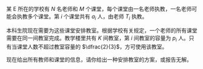 某 E 所在的学校有 $N$ 名老师和 $M$ 个课堂，每个课堂由一名老师执教，一名老师可能会执教多个课堂。第 $i$ 个课堂共有 $a_i$ 人，由老师 $T_i$ 执教。

本科生院现在需要为这些课堂安排教室。根据学校有关规定，一个老师的所有课堂需要在同一间教室完成。教学楼里共有 $K$ 间教室，第 $i$ 间教室的容量为 $p_i$ 人。只有当课堂人数不超过教室容量的 $\dfrac{2}{3}$，方可使用该教室。

现在给出所有教师和课堂的信息，请你给出一种安排教室的方案，或报告无解。